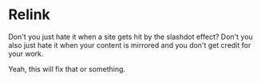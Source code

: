 # Relink

Don't you just hate it when a site gets hit by the slashdot effect? Don't you
also just hate it when your content is mirrored and you don't get credit for
your work.

Yeah, this will fix that or something.
